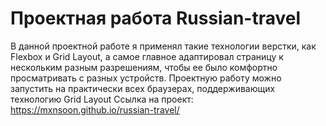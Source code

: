 # Проектная работа Russian-travel
В данной проектной работе я применял такие технологии верстки, как Flexbox и Grid Layout, а самое главное адаптировал страницу к нескольким разным разрешениям, чтобы ее было комфортно просматривать с разных устройств.
Проектную работу можно запустить на практически всех браузерах, поддерживающих технологию Grid Layout
Ссылка на проект: https://mxnsoon.github.io/russian-travel/
